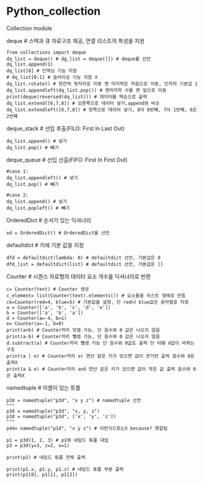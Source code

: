 # Python_collection
Collection module

deque # 스택과 큐 자료구조 제공, 연결 리스트의 특성을 지원

    from collections import deque
    dq_list = deque() # dg_list = deque([]) # deque를 선언 
	dq_list.append(1)
	dq_list[0] # 인덱싱 기능 지원
	# dq_list[0:1] # 슬라이싱 기능 지원 X
	dq_list.rotate() # 한칸씩 뒷자리로 이동 맨 마지막은 처음으로 이동, 인자의 기본값 1
	dq_list.appendleft(dq_list.pop()) # 맨마지막 수를 맨 앞으로 이동
	print(deque(reversed(dq_list))) # 데이터를 역순으로 출력
	dq_list.extend([6,7,8]) # 오른쪽으로 데이터 넣기,append와 비슷
	dq_list.extendleft([6,7,8]) # 왼쪽으로 데이터 넣기, 8이 0번째, 7이 1번째, 6은 2번째
	
deque_stack # 선입 후출(FILO: First In Last Out)

	dq_list.append() # 넣기
	dq_list.pop() # 빼기
	

deque_queue # 선입 선출(FIFO: First In First Out)

	#case 1:
	dq_list.appendleft() # 넣기
	dq_list.pop() # 빼기
	
	#case 2:
	dq_list.append() # 넣기
	dq_list.popleft() # 빼기

	
OrderedDict # 순서가 있는 딕셔너리


	od = OrderedDict() # OrderedDict을 선언
	
defaultdict # 키에 기본 값을 지정

	dfd = defaultdict(lambda: 0) # defaultdict 선언, 기본값은 0
	dfd_list = defaultdict(list) # defaultdict 선언, 기본값은 []
		
Counter # 시퀀스 자료형의 데이터 요소 개수를 딕셔너리로 반환

	c= Counter(text) # Counter 생성
	c_element= list(Counter(text).elements()) # 요소들을 리스트 형태로 만듬
	ck=Counter(red=4, blue=5) # 기본값을 설정, 단 red나 blue값은 문자열로 지정
	a = Counter(['a', 'b', 'c', 'd', 'e'])
	b = Counter(['a', 'b', 'a'])
	d = Counter(a=-4, b=1)
	e= Counter(a=-1, b=0)
	print(a+b) # Counter끼리 덧셈 가능, 단 음수와 0 값은 나오지 않음
	print(a-b) # Counter끼리 뺄셈 가능, 단 음수와 0 값은 나오지 않음
	d.subtract(a) # Counter끼리 뺄셈 가능 단 음수와 0값도 출력 단 이떄 d값이 바뀌는 구조
	print(a | e) # Counter끼리 or 연산 같은 키가 있으면 값이 큰거만 출력 음수와 0은 출력X
	print(a & e) # Counter끼리 and 연산 같은 키가 있으면 값이 작은 값 출력 음수와 0은 출력X
	
namedtuple # 이름이 있는 튜플

	
	p3d = namedtuple("p3d", "x y z") # namedtuple 선언
	"""
	p3d = namedtuple("p3d", "x, y, z")
	p3d = namedtuple("p3d", ['x', 'y', 'z'])
	"""
	p4d= namedtuple("p1d", "x y z") # 이런식으로는X because? 헷갈림
	
	p1 = p3d(1, 2, 3) # p1에 네임드 튜플 대입
	p3 = p3d(y=3, z=2, x=1)
	
	print(p1) # 네임드 튜플 전체 출력
	
	print(p1.x, p1.y, p1.z) # 네임드 튜플 부분 출력
	print(p1[0], p1[1], p1[2])
	
	

